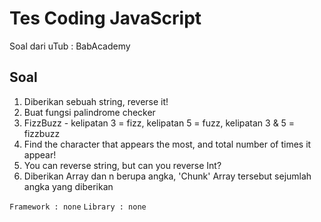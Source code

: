 # Tes Coding JavaScript

Soal dari uTub : BabAcademy

## Soal

1. Diberikan sebuah string, reverse it!
1. Buat fungsi palindrome checker
1. FizzBuzz - kelipatan 3 = fizz, kelipatan 5 = fuzz, kelipatan 3 & 5 = fizzbuzz
1. Find the character that appears the most, and total number of times it appear!
1. You can reverse string, but can you reverse Int?
1. Diberikan Array dan n berupa angka, 'Chunk' Array tersebut sejumlah angka yang diberikan

`Framework : none`
`Library : none`
